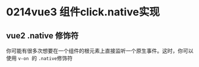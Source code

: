 # 0214vue3 组件click.native实现

## vue2 .native 修饰符

你可能有很多次想要在一个组件的根元素上直接监听一个原生事件。这时，你可以使用 `v-on`
 的 `.native`修饰符